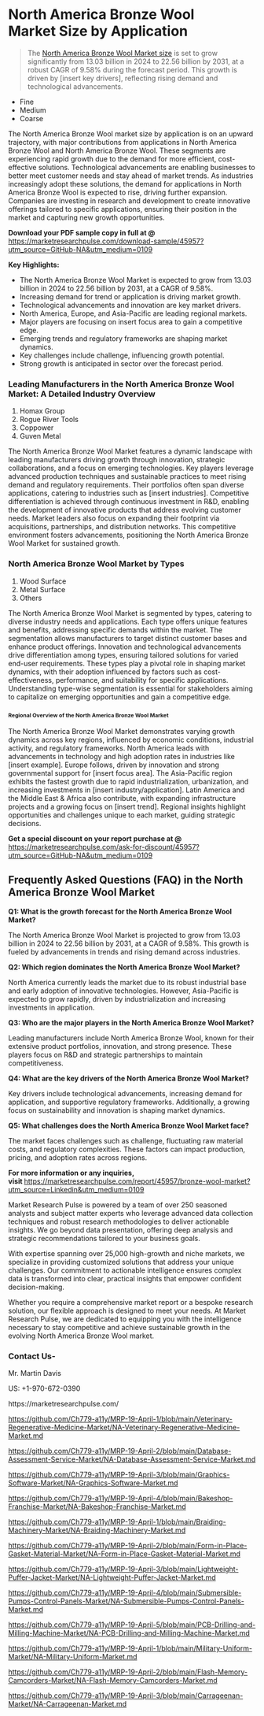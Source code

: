 <h1>North America Bronze Wool Market&nbsp;Size by Application</h1><blockquote><p>The <a href="https://marketresearchpulse.com/download-sample/45957?utm_source=GitHub-NA&amp;utm_medium=0109">North America Bronze Wool Market size</a> is set to grow significantly from 13.03 billion in 2024 to 22.56 billion by 2031, at a robust CAGR of 9.58% during the forecast period. This growth is driven by [insert key drivers], reflecting rising demand and technological advancements.</p></blockquote><ul><li>Fine<li> Medium<li> Coarse</li></ul><p>The North America Bronze Wool market size by application is on an upward trajectory, with major contributions from applications in North America Bronze Wool and North America Bronze Wool. These segments are experiencing rapid growth due to the demand for more efficient, cost-effective solutions. Technological advancements are enabling businesses to better meet customer needs and stay ahead of market trends. As industries increasingly adopt these solutions, the demand for applications in North America Bronze Wool is expected to rise, driving further expansion. Companies are investing in research and development to create innovative offerings tailored to specific applications, ensuring their position in the market and capturing new growth opportunities.</p><p><strong>Download your PDF sample copy in full at @ </strong><a href="https://marketresearchpulse.com/download-sample/45957?utm_source=GitHub-NA&amp;utm_medium=0109">https://marketresearchpulse.com/download-sample/45957?utm_source=GitHub-NA&amp;utm_medium=0109</a></p><p><strong>Key Highlights: </strong></p><ul><li>The North America Bronze Wool Market is expected to grow from 13.03 billion in 2024 to 22.56 billion by 2031, at a CAGR of 9.58%.</li><li>Increasing demand for trend or application is driving market growth.</li><li>Technological advancements and innovation are key market drivers.</li><li>North America, Europe, and Asia-Pacific are leading regional markets.</li><li>Major players are focusing on insert focus area to gain a competitive edge.</li><li>Emerging trends and regulatory frameworks are shaping market dynamics.</li><li>Key challenges include challenge, influencing growth potential.</li><li>Strong growth is anticipated in sector over the forecast period.</li></ul><h3>Leading Manufacturers in the North America Bronze Wool Market: A Detailed Industry Overview</h3><ol><li>Homax Group</li><li>Rogue River Tools</li><li>Coppower</li><li>Guven Metal</li></ol><div class="flex max-w-full flex-col flex-grow"><div class="min-h-8 text-message flex w-full flex-col items-end gap-2 whitespace-normal break-words [.text-message+&amp;]:mt-5" dir="auto" data-message-author-role="assistant" data-message-id="fd8432e4-4910-450d-b182-61b7bfb0a01f" data-message-model-slug="gpt-4o"><div class="flex w-full flex-col gap-1 empty:hidden first:pt-[3px]"><div class="markdown prose w-full break-words dark:prose-invert light"><p>The North America Bronze Wool Market features a dynamic landscape with leading manufacturers driving growth through innovation, strategic collaborations, and a focus on emerging technologies. Key players leverage advanced production techniques and sustainable practices to meet rising demand and regulatory requirements. Their portfolios often span diverse applications, catering to industries such as [insert industries]. Competitive differentiation is achieved through continuous investment in R&amp;D, enabling the development of innovative products that address evolving customer needs. Market leaders also focus on expanding their footprint via acquisitions, partnerships, and distribution networks. This competitive environment fosters advancements, positioning the North America Bronze Wool Market for sustained growth.</p></div></div></div></div><h3>North America Bronze Wool Market by Types</h3><ol><li>Wood Surface<li> Metal Surface<li> Others</li></ol><div class="flex max-w-full flex-col flex-grow"><div class="min-h-8 text-message flex w-full flex-col items-end gap-2 whitespace-normal break-words [.text-message+&amp;]:mt-5" dir="auto" data-message-author-role="assistant" data-message-id="084470be-0bb7-4664-bddf-5156b4f41249" data-message-model-slug="gpt-4o-mini"><div class="flex w-full flex-col gap-1 empty:hidden first:pt-[3px]"><div class="markdown prose w-full break-words dark:prose-invert light"><p>The North America Bronze Wool Market is segmented by types, catering to diverse industry needs and applications. Each type offers unique features and benefits, addressing specific demands within the market. The segmentation allows manufacturers to target distinct customer bases and enhance product offerings. Innovation and technological advancements drive differentiation among types, ensuring tailored solutions for varied end-user requirements. These types play a pivotal role in shaping market dynamics, with their adoption influenced by factors such as cost-effectiveness, performance, and suitability for specific applications. Understanding type-wise segmentation is essential for stakeholders aiming to capitalize on emerging opportunities and gain a competitive edge.</p></div></div></div></div><h3><span style="font-size: 11px;">Regional Overview of the North America Bronze Wool Market</span></h3><div class="flex max-w-full flex-col flex-grow"><div class="min-h-8 text-message flex w-full flex-col items-end gap-2 whitespace-normal break-words [.text-message+&amp;]:mt-5" dir="auto" data-message-author-role="assistant" data-message-id="e9038762-ce64-4e30-91c9-9bd413514231" data-message-model-slug="gpt-4o-mini"><div class="flex w-full flex-col gap-1 empty:hidden first:pt-[3px]"><div class="markdown prose w-full break-words dark:prose-invert light"><p>The North America Bronze Wool Market demonstrates varying growth dynamics across key regions, influenced by economic conditions, industrial activity, and regulatory frameworks. North America leads with advancements in technology and high adoption rates in industries like [insert example]. Europe follows, driven by innovation and strong governmental support for [insert focus area]. The Asia-Pacific region exhibits the fastest growth due to rapid industrialization, urbanization, and increasing investments in [insert industry/application]. Latin America and the Middle East &amp; Africa also contribute, with expanding infrastructure projects and a growing focus on [insert trend]. Regional insights highlight opportunities and challenges unique to each market, guiding strategic decisions.</p></div></div></div></div><p><strong>Get a special discount on your report purchase at @ </strong><a href="https://marketresearchpulse.com/ask-for-discount/45957?utm_source=GitHub-NA&amp;utm_medium=0109">https://marketresearchpulse.com/ask-for-discount/45957?utm_source=GitHub-NA&amp;utm_medium=0109</a></p><h2>Frequently Asked Questions (FAQ) in the North America Bronze Wool Market</h2><p><strong>Q1: What is the growth forecast for the North America Bronze Wool Market?</strong></p><p>The North America Bronze Wool Market is projected to grow from 13.03 billion in 2024 to 22.56 billion by 2031, at a CAGR of 9.58%. This growth is fueled by advancements in trends and rising demand across industries.</p><p><strong>Q2: Which region dominates the North America Bronze Wool Market?</strong></p><p>North America currently leads the market due to its robust industrial base and early adoption of innovative technologies. However, Asia-Pacific is expected to grow rapidly, driven by industrialization and increasing investments in application.</p><p><strong>Q3: Who are the major players in the North America Bronze Wool Market?</strong></p><p>Leading manufacturers include North America Bronze Wool, known for their extensive product portfolios, innovation, and strong presence. These players focus on R&amp;D and strategic partnerships to maintain competitiveness.</p><p><strong>Q4: What are the key drivers of the North America Bronze Wool Market?</strong></p><p>Key drivers include technological advancements, increasing demand for application, and supportive regulatory frameworks. Additionally, a growing focus on sustainability and innovation is shaping market dynamics.</p><p><strong>Q5: What challenges does the North America Bronze Wool Market face?</strong></p><p>The market faces challenges such as challenge, fluctuating raw material costs, and regulatory complexities. These factors can impact production, pricing, and adoption rates across regions.</p><p><strong>For more information or any inquiries, visit&nbsp;</strong><a href="https://marketresearchpulse.com/report/45957/bronze-wool-market?utm_source=Linkedin&utm_medium=0109">https://marketresearchpulse.com/report/45957/bronze-wool-market?utm_source=Linkedin&utm_medium=0109</a></p><p>Market Research Pulse is powered by a team of over 250 seasoned analysts and subject matter experts who leverage advanced data collection techniques and robust research methodologies to deliver actionable insights. We go beyond data presentation, offering deep analysis and strategic recommendations tailored to your business goals.</p><p>With expertise spanning over 25,000 high-growth and niche markets, we specialize in providing customized solutions that address your unique challenges. Our commitment to actionable intelligence ensures complex data is transformed into clear, practical insights that empower confident decision-making.</p><p>Whether you require a comprehensive market report or a bespoke research solution, our flexible approach is designed to meet your needs. At Market Research Pulse, we are dedicated to equipping you with the intelligence necessary to stay competitive and achieve sustainable growth in the evolving North America Bronze Wool market.</p><h3><strong>Contact Us-</strong></h3><p>Mr. Martin Davis</p><p>US: +1-970-672-0390</p><p>https://marketresearchpulse.com/</p><p><a href="https://github.com/Ch779-a11y/MRP-19-April-1/blob/main/Veterinary-Regenerative-Medicine-Market/NA-Veterinary-Regenerative-Medicine-Market.md">https://github.com/Ch779-a11y/MRP-19-April-1/blob/main/Veterinary-Regenerative-Medicine-Market/NA-Veterinary-Regenerative-Medicine-Market.md</a></p><p><a href="https://github.com/Ch779-a11y/MRP-19-April-2/blob/main/Database-Assessment-Service-Market/NA-Database-Assessment-Service-Market.md">https://github.com/Ch779-a11y/MRP-19-April-2/blob/main/Database-Assessment-Service-Market/NA-Database-Assessment-Service-Market.md</a></p><p><a href="https://github.com/Ch779-a11y/MRP-19-April-3/blob/main/Graphics-Software-Market/NA-Graphics-Software-Market.md">https://github.com/Ch779-a11y/MRP-19-April-3/blob/main/Graphics-Software-Market/NA-Graphics-Software-Market.md</a></p><p><a href="https://github.com/Ch779-a11y/MRP-19-April-4/blob/main/Bakeshop-Franchise-Market/NA-Bakeshop-Franchise-Market.md">https://github.com/Ch779-a11y/MRP-19-April-4/blob/main/Bakeshop-Franchise-Market/NA-Bakeshop-Franchise-Market.md</a></p><p><a href="https://github.com/Ch779-a11y/MRP-19-April-1/blob/main/Braiding-Machinery-Market/NA-Braiding-Machinery-Market.md">https://github.com/Ch779-a11y/MRP-19-April-1/blob/main/Braiding-Machinery-Market/NA-Braiding-Machinery-Market.md</a></p><p><a href="https://github.com/Ch779-a11y/MRP-19-April-2/blob/main/Form-in-Place-Gasket-Material-Market/NA-Form-in-Place-Gasket-Material-Market.md">https://github.com/Ch779-a11y/MRP-19-April-2/blob/main/Form-in-Place-Gasket-Material-Market/NA-Form-in-Place-Gasket-Material-Market.md</a></p><p><a href="https://github.com/Ch779-a11y/MRP-19-April-3/blob/main/Lightweight-Puffer-Jacket-Market/NA-Lightweight-Puffer-Jacket-Market.md">https://github.com/Ch779-a11y/MRP-19-April-3/blob/main/Lightweight-Puffer-Jacket-Market/NA-Lightweight-Puffer-Jacket-Market.md</a></p><p><a href="https://github.com/Ch779-a11y/MRP-19-April-4/blob/main/Submersible-Pumps-Control-Panels-Market/NA-Submersible-Pumps-Control-Panels-Market.md">https://github.com/Ch779-a11y/MRP-19-April-4/blob/main/Submersible-Pumps-Control-Panels-Market/NA-Submersible-Pumps-Control-Panels-Market.md</a></p><p><a href="https://github.com/Ch779-a11y/MRP-19-April-5/blob/main/PCB-Drilling-and-Milling-Machine-Market/NA-PCB-Drilling-and-Milling-Machine-Market.md">https://github.com/Ch779-a11y/MRP-19-April-5/blob/main/PCB-Drilling-and-Milling-Machine-Market/NA-PCB-Drilling-and-Milling-Machine-Market.md</a></p><p><a href="https://github.com/Ch779-a11y/MRP-19-April-1/blob/main/Military-Uniform-Market/NA-Military-Uniform-Market.md">https://github.com/Ch779-a11y/MRP-19-April-1/blob/main/Military-Uniform-Market/NA-Military-Uniform-Market.md</a></p><p><a href="https://github.com/Ch779-a11y/MRP-19-April-2/blob/main/Flash-Memory-Camcorders-Market/NA-Flash-Memory-Camcorders-Market.md">https://github.com/Ch779-a11y/MRP-19-April-2/blob/main/Flash-Memory-Camcorders-Market/NA-Flash-Memory-Camcorders-Market.md</a></p><p><a href="https://github.com/Ch779-a11y/MRP-19-April-3/blob/main/Carrageenan-Market/NA-Carrageenan-Market.md">https://github.com/Ch779-a11y/MRP-19-April-3/blob/main/Carrageenan-Market/NA-Carrageenan-Market.md</a></p>
